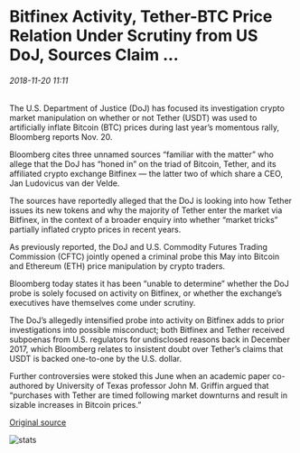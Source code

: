 # Bitfinex Activity, Tether-BTC Price Relation Under Scrutiny from US DoJ, Sources Claim ...

###### 2018-11-20 11:11

The U.S. Department of Justice (DoJ) has focused its investigation crypto market manipulation on whether or not Tether (USDT) was used to artificially inflate Bitcoin (BTC) prices during last year’s momentous rally, Bloomberg reports Nov. 20.

Bloomberg cites three unnamed sources “familiar with the matter” who allege that the DoJ has “honed in” on the triad of Bitcoin, Tether, and its affiliated crypto exchange Bitfinex — the latter two of which share a CEO, Jan Ludovicus van der Velde.

The sources have reportedly alleged that the DoJ is looking into how Tether issues its new tokens and why the majority of Tether enter the market via Bitfinex, in the context of a broader enquiry into whether “market tricks” partially inflated crypto prices in recent years.

As previously reported, the DoJ and U.S. Commodity Futures Trading Commission (CFTC) jointly opened a criminal probe this May into Bitcoin and Ethereum (ETH) price manipulation by crypto traders.

Bloomberg today states it has been “unable to determine” whether the DoJ probe is solely focused on activity on Bitfinex, or whether the exchange’s executives have themselves come under scrutiny.

The DoJ’s allegedly intensified probe into activity on Bitfinex adds to prior investigations into possible misconduct; both Bitfinex and Tether received subpoenas from U.S. regulators for undisclosed reasons back in December 2017, which Bloomberg relates to insistent doubt over Tether’s claims that USDT is backed one-to-one by the U.S. dollar.

Further controversies were stoked this June when an academic paper co-authored by University of Texas professor John M. Griffin argued that “purchases with Tether are timed following market downturns and result in sizable increases in Bitcoin prices.”

[Original source](https://cointelegraph.com/news/bitfinex-activity-tether-btc-price-relation-under-scrutiny-from-us-doj-sources-claim)

![stats](https://c.statcounter.com/11760860/0/a89fa40b/1/ "stats")